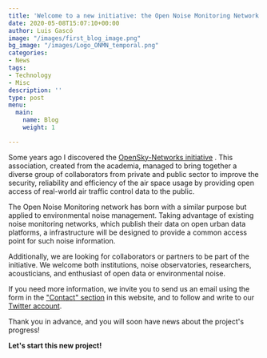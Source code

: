 ```yaml
---
title: 'Welcome to a new initiative: the Open Noise Monitoring Network'
date: 2020-05-08T15:07:10+00:00
author: Luis Gascó
image: "/images/first_blog_image.png"
bg_image: "/images/Logo_ONMN_temporal.png"
categories:
- News
tags:
- Technology
- Misc
description: ''
type: post
menu:
  main:
    name: Blog
    weight: 1

---
```

Some years ago I discovered the [OpenSky-Networks initiative](https://opensky-network.org/) . This association, created from the academia, managed to bring together a diverse group of collaborators from private and public sector to improve the security, reliability and efficiency of the air space usage by providing open access of real-world air traffic control data to the public.

The Open Noise Monitoring network has born with a similar purpose but applied to environmental noise management. Taking advantage of existing noise monitoring networks, which publish their data on open urban data platforms, a infrastructure will be designed to provide a common access point for such noise information.

Additionally, we are looking for collaborators or partners to be part of the initiative. We welcome both institutions, noise observatories, researchers, acousticians, and enthusiast of open data or environmental noise.

If you need more information, we invite you to send us an email using the form in the  ["Contact" section](https://onmn.netlify.app/contact/) in this website, and to follow and write to our  [Twitter account](https://twitter.com/NoiseMonitorNet).

Thank you in advance, and you will soon have news about the project's progress!

**Let's start this new project!**